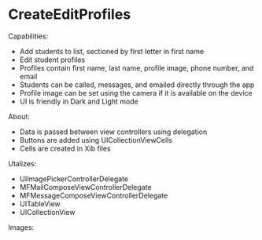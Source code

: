 # CreateEditProfiles

Capabilities:
- Add students to list, sectioned by first letter in first name
- Edit student profiles
- Profiles contain first name, last name, profile image, phone number, and email
- Students can be called, messages, and emailed directly through the app
- Profile image can be set using the camera if it is available on the device
- UI is friendly in Dark and Light mode

About:
- Data is passed between view controllers using delegation
- Buttons are added using UICollectionViewCells
- Cells are created in Xib files

Utalizes:
- UIImagePickerControllerDelegate
- MFMailComposeViewControllerDelegate
- MFMessageComposeViewControllerDelegate
- UITableView
- UICollectionView

Images:
